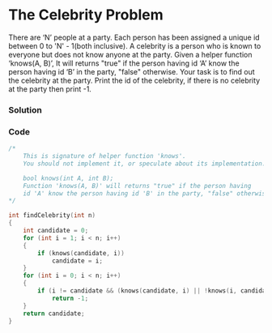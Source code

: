 # The Celebrity Problem

There are ‘N’ people at a party. Each person has been assigned a unique id between 0 to 'N' - 1(both inclusive). A celebrity is a person who is known to everyone but does not know anyone at the party.
Given a helper function ‘knows(A, B)’, It will returns "true" if the person having id ‘A’ know the person having id ‘B’ in the party, "false" otherwise. Your task is to find out the celebrity at the party. Print the id of the celebrity, if there is no celebrity at the party then print -1.

### Solution

### Code

```cpp
/*
	This is signature of helper function 'knows'.
	You should not implement it, or speculate about its implementation.

	bool knows(int A, int B);
	Function 'knows(A, B)' will returns "true" if the person having
	id 'A' know the person having id 'B' in the party, "false" otherwise.
*/

int findCelebrity(int n)
{
    int candidate = 0;
    for (int i = 1; i < n; i++)
    {
        if (knows(candidate, i))
            candidate = i;
    }
    for (int i = 0; i < n; i++)
    {
        if (i != candidate && (knows(candidate, i) || !knows(i, candidate)))
            return -1;
    }
    return candidate;
}
```
